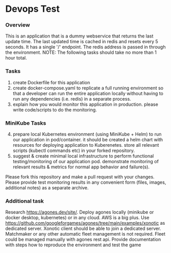 # Devops Test
### Overview
This is an application that is a dummy webservice that returns the
last update time.  The last updated time is cached in redis and
resets every 5 seconds.  It has a single '/' endpoint.  The redis
address is passed in through the environment.
NOTE: The following tasks should take no more than 1 hour total.
### Tasks
1. create Dockerfile for this application
2. create docker-compose.yaml to replicate a full running environment
   so that a developer can run the entire application locally without having
   to run any dependencies (i.e. redis) in a separate process.
3. explain how you would monitor this application in production. please
   write code/scripts to do the monitoring.
### MiniKube Tasks
4. prepare local Kubernetes environment (using MiniKube + Helm) to run our application in pod/container.
   it should be created a helm chart with resources for deploying application to Kuberenetes.
   store all relevant scripts (kubectl commands etc) in your forked repository.
5. suggest & create minimal local infrastructure to perform functional testing/monitoring of our application pod.
   demonstrate monitoring of relevant results & metrics for normal app behavior and failure(s).

Please fork this repository and make a pull request with your changes.
Please provide test monitoring results in any convenient form (files, images, additional notes) as a separate archive.




### Additional task
Research https://agones.dev/site/. Deploy agones locally (minikube or docker desktop, kubernetes) or in any cloud. AWS is a big plus. Use https://github.com/googleforgames/agones/tree/main/examples/xonotic as dedicated server. Xonotic client should be able to join a dedicated server. Matchmaker or any other automatic fleet management is not required. Fleet could be managed manually with agones rest api. Provide documentation with steps how to reproduce the environment and test the game
